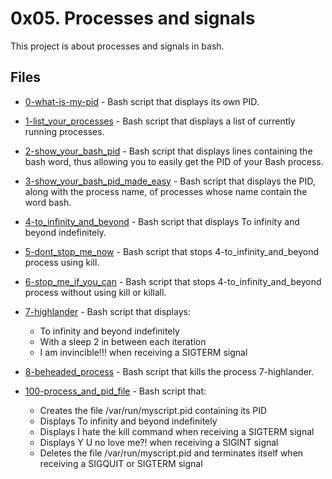 # 0x05. Processes and signals

This project is about processes and signals in bash.

## Files

- [0-what-is-my-pid](0-what-is-my-pid) - Bash script that displays its own PID.

- [1-list_your_processes](1-list_your_processes) - Bash script that displays a list of currently running processes.

- [2-show_your_bash_pid](2-show_your_bash_pid) - Bash script that displays lines containing the bash word, thus allowing you to easily get the PID of your Bash process.

- [3-show_your_bash_pid_made_easy](3-show_your_bash_pid_made_easy) - Bash script that displays the PID, along with the process name, of processes whose name contain the word bash.

- [4-to_infinity_and_beyond](4-to_infinity_and_beyond) - Bash script that displays To infinity and beyond indefinitely.

- [5-dont_stop_me_now](5-dont_stop_me_now) - Bash script that stops 4-to_infinity_and_beyond process using kill.

- [6-stop_me_if_you_can](6-stop_me_if_you_can) - Bash script that stops 4-to_infinity_and_beyond process without using kill or killall.

- [7-highlander](7-highlander) - Bash script that displays:
  - To infinity and beyond indefinitely
  - With a sleep 2 in between each iteration
  - I am invincible!!! when receiving a SIGTERM signal

- [8-beheaded_process](8-beheaded_process) - Bash script that kills the process 7-highlander.

- [100-process_and_pid_file](100-process_and_pid_file) - Bash script that:
  - Creates the file /var/run/myscript.pid containing its PID
  - Displays To infinity and beyond indefinitely
  - Displays I hate the kill command when receiving a SIGTERM signal
  - Displays Y U no love me?! when receiving a SIGINT signal
  - Deletes the file /var/run/myscript.pid and terminates itself when receiving a SIGQUIT or SIGTERM signal
